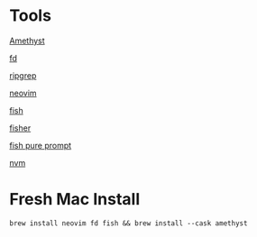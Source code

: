 # Tools

[Amethyst](https://ianyh.com/amethyst/)

[fd](https://github.com/sharkdp/fd)

[ripgrep](https://github.com/BurntSushi/ripgrep)

[neovim]()

[fish]()

[fisher](https://github.com/jorgebucaran/fisher)

[fish pure prompt](https://github.com/pure-fish/pure)

[nvm](https://github.com/nvm-sh/nvm)

# Fresh Mac Install

`brew install neovim fd fish && brew install --cask amethyst`
